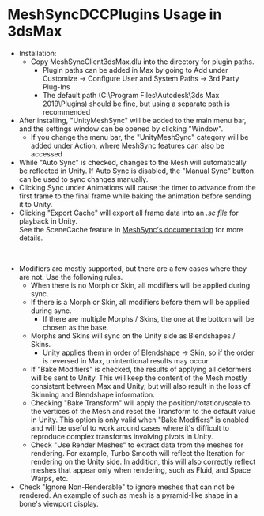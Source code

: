 # MeshSyncDCCPlugins Usage in 3dsMax

- Installation:
   - Copy MeshSyncClient3dsMax.dlu into the directory for plugin paths.
      - Plugin paths can be added in Max by going to Add under Customize -> Configure User and System Paths -> 3rd Party Plug-Ins
      - The default path (C:\Program Files\Autodesk\3ds Max 2019\Plugins) should be fine, but using a separate path is recommended
- After installing, "UnityMeshSync" will be added to the main menu bar, and the settings window can be opened by clicking "Window".
   - If you change the menu bar, the "UnityMeshSync" category will be added under Action, where MeshSync features can also be accessed
- While "Auto Sync" is checked, changes to the Mesh will automatically be reflected in Unity. If Auto Sync is disabled, the "Manual Sync" button can be used to sync changes manually.
- Clicking Sync under Animations will cause the timer to advance from the first frame to the final frame while baking the animation before sending it to Unity.
- Clicking "Export Cache" will export all frame data into an *.sc file* for playback in Unity.   
  See the SceneCache feature in [MeshSync's documentation](https://docs.unity3d.com/Packages/com.unity.meshsync@latest) for more details.


&nbsp;

- Modifiers are mostly supported, but there are a few cases where they are not. Use the following rules.
   - When there is no Morph or Skin, all modifiers will be applied during sync.
   - If there is a Morph or Skin, all modifiers before them will be applied during sync.
      - If there are multiple Morphs / Skins, the one at the bottom will be chosen as the base.
   - Morphs and Skins will sync on the Unity side as Blendshapes / Skins.
      - Unity applies them in order of Blendshape -> Skin, so if the order is reversed in Max, unintentional results may occur.
   - If "Bake Modifiers" is checked, the results of applying all deformers will be sent to Unity. This will keep the content of the Mesh mostly consistent between Max and Unity, but will also result in the loss of Skinning and Blendshape information.
   - Checking "Bake Transform" will apply the position/rotation/scale to the vertices of the Mesh
     and reset the Transform to the default value in Unity. This option is only valid when "Bake Modifiers" is enabled
     and will be useful to work around cases where it's difficult to reproduce complex transforms involving pivots in Unity.
   - Check "Use Render Meshes" to extract data from the meshes for rendering. 
     For example, Turbo Smooth will reflect the Iteration for rendering on the Unity side. 
     In addition, this will also correctly reflect meshes that appear only when rendering, such as Fluid, and Space Warps, etc.
- Check "Ignore Non-Renderable" to ignore meshes that can not be rendered. An example of such as mesh is a pyramid-like shape in a bone's viewport display.

